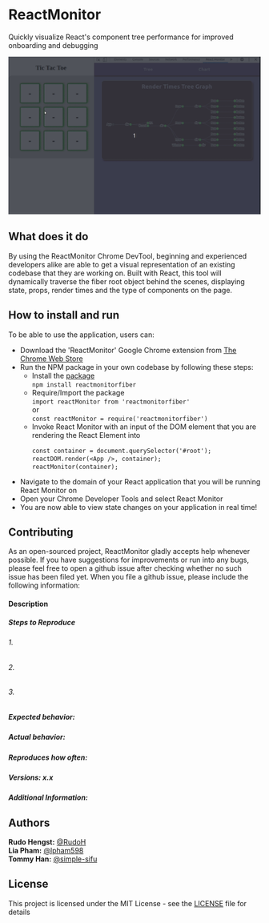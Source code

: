 # ReactMonitor
Quickly visualize React's component tree performance for improved onboarding and debugging

![readmeDemo](./src/assets/readmeDemo.gif)

## What does it do
By using the ReactMonitor Chrome DevTool, beginning and experienced developers alike are able to get a visual representation of an existing codebase that they are working on. Built with React, this tool will dynamically traverse the fiber root object behind the scenes, displaying state, props, render times and the type of components on the page.

## How to install and run
To be able to use the application, users can:
- Download the 'ReactMonitor' Google Chrome extension from [The Chrome Web Store](https://chrome.google.com/webstore/detail/reactmonitor)
- Run the NPM package in your own codebase by following these steps:
  - Install the [package](https://www.npmjs.com/package/reactmonitorfiber)\
  `npm install reactmonitorfiber`
  - Require/Import the package\
  `import reactMonitor from 'reactmonitorfiber'`\
  or\
  `const reactMonitor = require('reactmonitorfiber')`
  - Invoke React Monitor with an input of the DOM element that you are rendering the React Element into
    ```
    const container = document.querySelector('#root');
    reactDOM.render(<App />, container);
    reactMonitor(container);
    ```
- Navigate to the domain of your React application that you will be running React Monitor on
- Open your Chrome Developer Tools and select React Monitor
- You are now able to view state changes on your application in real time!

## Contributing

As an open-sourced project, ReactMonitor gladly accepts help whenever possible. If you have suggestions for improvements or run into any bugs, please feel free to open a github issue after checking whether no such issue has been filed yet. When you file a github issue, please include the following information:

#### Description
##### Steps to Reproduce
###### 1.
###### 2.
###### 3.
##### Expected behavior:
##### Actual behavior:
##### Reproduces how often:
##### Versions: x.x
##### Additional Information:

## Authors

**Rudo Hengst:** [@RudoH](https://github.com/RudoH)\
**Lia Pham:**    [@lpham598](https://github.com/lpham598)\
**Tommy Han:**   [@simple-sifu](https://github.com/simple-sifu)

## License 

This project is licensed under the MIT License - see the [LICENSE](./LICENSE) file for details






